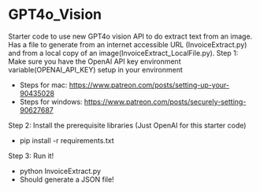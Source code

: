 # GPT4o_Vision

Starter code to use new GPT4o vision API to do extract text from an image. Has a file to generate from an internet accessible URL (InvoiceExtract.py) and from a local copy of an image(InvoiceExtract_LocalFile.py).
Step 1: Make sure you have the OpenAI API key environment variable(OPENAI_API_KEY) setup in your environment

- Steps for mac: https://www.patreon.com/posts/setting-up-your-90435028
- Steps for windows: https://www.patreon.com/posts/securely-setting-90627687

Step 2: Install the prerequisite libraries (Just OpenAI for this starter code)

- pip install -r requirements.txt

Step 3: Run it!

- python InvoiceExtract.py
- Should generate a JSON file!
